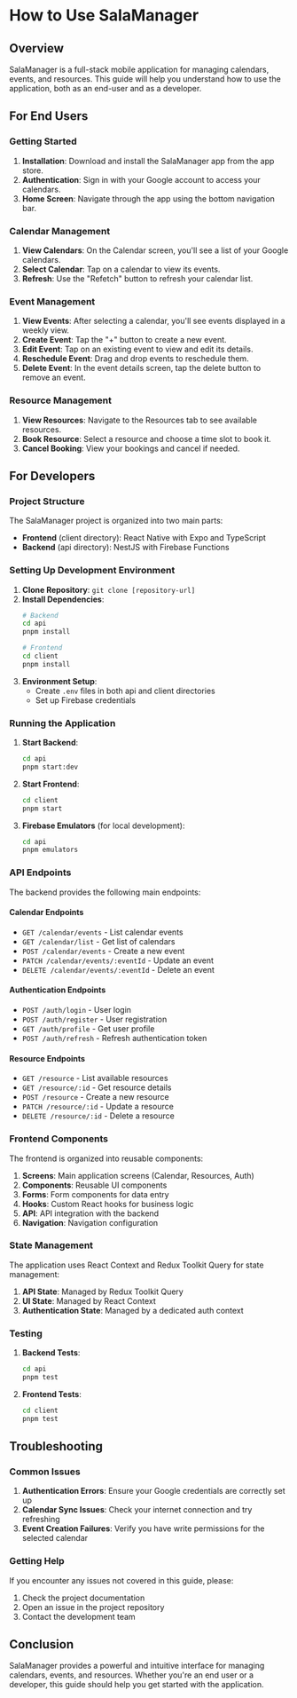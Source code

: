 # How to Use SalaManager

## Overview
SalaManager is a full-stack mobile application for managing calendars, events, and resources. This guide will help you understand how to use the application, both as an end-user and as a developer.

## For End Users

### Getting Started
1. **Installation**: Download and install the SalaManager app from the app store.
2. **Authentication**: Sign in with your Google account to access your calendars.
3. **Home Screen**: Navigate through the app using the bottom navigation bar.

### Calendar Management
1. **View Calendars**: On the Calendar screen, you'll see a list of your Google calendars.
2. **Select Calendar**: Tap on a calendar to view its events.
3. **Refresh**: Use the "Refetch" button to refresh your calendar list.

### Event Management
1. **View Events**: After selecting a calendar, you'll see events displayed in a weekly view.
2. **Create Event**: Tap the "+" button to create a new event.
3. **Edit Event**: Tap on an existing event to view and edit its details.
4. **Reschedule Event**: Drag and drop events to reschedule them.
5. **Delete Event**: In the event details screen, tap the delete button to remove an event.

### Resource Management
1. **View Resources**: Navigate to the Resources tab to see available resources.
2. **Book Resource**: Select a resource and choose a time slot to book it.
3. **Cancel Booking**: View your bookings and cancel if needed.

## For Developers

### Project Structure
The SalaManager project is organized into two main parts:
- **Frontend** (client directory): React Native with Expo and TypeScript
- **Backend** (api directory): NestJS with Firebase Functions

### Setting Up Development Environment
1. **Clone Repository**: `git clone [repository-url]`
2. **Install Dependencies**:
   ```bash
   # Backend
   cd api
   pnpm install

   # Frontend
   cd client
   pnpm install
   ```
3. **Environment Setup**:
   - Create `.env` files in both api and client directories
   - Set up Firebase credentials

### Running the Application
1. **Start Backend**:
   ```bash
   cd api
   pnpm start:dev
   ```
2. **Start Frontend**:
   ```bash
   cd client
   pnpm start
   ```
3. **Firebase Emulators** (for local development):
   ```bash
   cd api
   pnpm emulators
   ```

### API Endpoints
The backend provides the following main endpoints:

#### Calendar Endpoints
- `GET /calendar/events` - List calendar events
- `GET /calendar/list` - Get list of calendars
- `POST /calendar/events` - Create a new event
- `PATCH /calendar/events/:eventId` - Update an event
- `DELETE /calendar/events/:eventId` - Delete an event

#### Authentication Endpoints
- `POST /auth/login` - User login
- `POST /auth/register` - User registration
- `GET /auth/profile` - Get user profile
- `POST /auth/refresh` - Refresh authentication token

#### Resource Endpoints
- `GET /resource` - List available resources
- `GET /resource/:id` - Get resource details
- `POST /resource` - Create a new resource
- `PATCH /resource/:id` - Update a resource
- `DELETE /resource/:id` - Delete a resource

### Frontend Components
The frontend is organized into reusable components:

1. **Screens**: Main application screens (Calendar, Resources, Auth)
2. **Components**: Reusable UI components
3. **Forms**: Form components for data entry
4. **Hooks**: Custom React hooks for business logic
5. **API**: API integration with the backend
6. **Navigation**: Navigation configuration

### State Management
The application uses React Context and Redux Toolkit Query for state management:

1. **API State**: Managed by Redux Toolkit Query
2. **UI State**: Managed by React Context
3. **Authentication State**: Managed by a dedicated auth context

### Testing
1. **Backend Tests**:
   ```bash
   cd api
   pnpm test
   ```
2. **Frontend Tests**:
   ```bash
   cd client
   pnpm test
   ```

## Troubleshooting

### Common Issues
1. **Authentication Errors**: Ensure your Google credentials are correctly set up
2. **Calendar Sync Issues**: Check your internet connection and try refreshing
3. **Event Creation Failures**: Verify you have write permissions for the selected calendar

### Getting Help
If you encounter any issues not covered in this guide, please:
1. Check the project documentation
2. Open an issue in the project repository
3. Contact the development team

## Conclusion
SalaManager provides a powerful and intuitive interface for managing calendars, events, and resources. Whether you're an end user or a developer, this guide should help you get started with the application.
